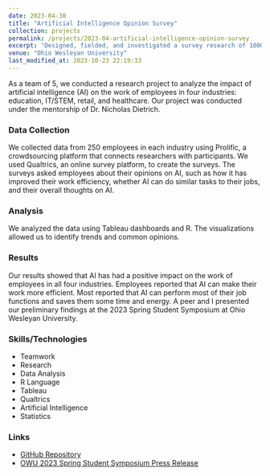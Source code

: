 ```yaml
---
date: 2023-04-30
title: "Artificial Intelligence Opinion Survey"
collection: projects
permalink: /projects/2023-04-artificial-intelligence-opinion-survey
excerpt: "Designed, fielded, and investigated a survey research of 1000 employees to analyze AI&apos;s impact on work efficiency and attitudes. Found AI improved efficiency across industries."
venue: "Ohio Wesleyan University"
last_modified_at: 2023-10-23 22:19:33
---
```


As a team of 5, we conducted a research project to analyze the impact of artificial intelligence (AI) on the work of employees in four industries: education, IT/STEM, retail, and healthcare. Our project was conducted under the mentorship of Dr. Nicholas Dietrich.

### Data Collection

We collected data from 250 employees in each industry using Prolific, a crowdsourcing platform that connects researchers with participants. We used Qualtrics, an online survey platform, to create the surveys. The surveys asked employees about their opinions on AI, such as how it has improved their work efficiency, whether AI can do similar tasks to their jobs, and their overall thoughts on AI.

### Analysis

We analyzed the data using Tableau dashboards and R. The visualizations allowed us to identify trends and common opinions.

### Results

Our results showed that AI has had a positive impact on the work of employees in all four industries. Employees reported that AI can make their work more efficient. Most reported that AI can perform most of their job functions and saves them some time and energy. A peer and I presented our preliminary findings at the 2023 Spring Student Symposium at Ohio Wesleyan University.

### Skills/Technologies

- Teamwork
- Research
- Data Analysis
- R Language
- Tableau
- Qualtrics
- Artificial Intelligence
- Statistics

### Links

- [GitHub Repository](https://github.com/agopalareddy/DATA490)
- [OWU 2023 Spring Student Symposium Press Release](https://www.owu.edu/news-media/details/smart-celebration/)

